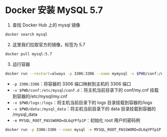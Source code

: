 # Docker 安装 MySQL 5.7

1. 查找 Docker Hub 上的 mysql 镜像

```bash
docker search mysql
```

2. 这里我们拉取官方的镜像，标签为 5.7

```bash
docker pull mysql:5.7
```

3. 运行容器

```bash
docker run --restart=always -p 3306:3306 --name mymysql -v $PWD/conf:/etc/mysql/conf.d -v $PWD/logs:/logs -v $PWD/data:/mysql_data -e MYSQL_ROOT_PASSWORD=OL6qYPfp1P -d mysql:5.7
```

- `-p 3306:3306`：将容器的 3306 端口映射到主机的 3306 端口
- `-v $PWD/conf:/etc/mysql/conf.d`：将主机当前目录下的 conf/my.cnf 挂载到容器的/etc/mysql/my.cnf
- `-v $PWD/logs:/logs`：将主机当前目录下的 logs 目录挂载到容器的/logs
- `-v $PWD/data:/mysql_data`：将主机当前目录下的 data 目录挂载到容器的 /mysql_data
- `-e MYSQL_ROOT_PASSWORD=OL6qYPfp1P`：初始化 root 用户的密码例

```bash
docker run -p 3306:3306 --name mysql -e MYSQL_ROOT_PASSWORD=OL6qYPfp1P -d mysql:5.7
```
